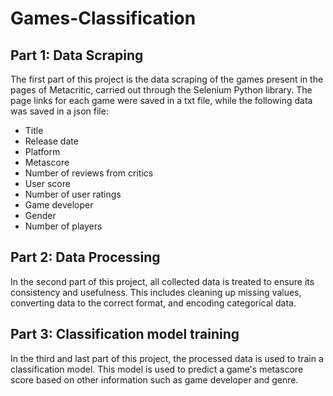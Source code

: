 # Games-Classification

## Part 1: Data Scraping
The first part of this project is the data scraping of the games present in the pages of Metacritic, carried out through the Selenium Python library. The page links for each game were saved in a txt file, while the following data was saved in a json file:

- Title
- Release date 
- Platform
- Metascore
- Number of reviews from critics
- User score
- Number of user ratings
- Game developer
- Gender
- Number of players

## Part 2: Data Processing
In the second part of this project, all collected data is treated to ensure its consistency and usefulness. This includes cleaning up missing values, converting data to the correct format, and encoding categorical data.

## Part 3: Classification model training
In the third and last part of this project, the processed data is used to train a classification model. This model is used to predict a game's metascore score based on other information such as game developer and genre.
